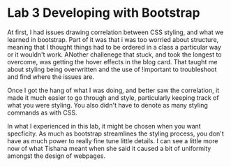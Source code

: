 # Lab 3 Developing with Bootstrap

At first, I had issues drawing correlation between CSS styling, and what we learned in bootstrap. Part of it was that i was too worried about structure, meaning that I thought things had to be ordered in a class a particular way or it wouldn't work. ANother challenege that stuck, and took the longest to overcome, was getting the hover effects in the blog card. That taught me about styling being overwritten and the use of !important to troubleshoot and find where the issues are. 

Once I got the hang of what I was doing, and better saw the correlation, it made it much easier to go through and style, particularly keeping track of what you were styling. You also didn't have to denote as many styling commands as with CSS. 

In what I experienced in this lab, it might be chosen when you want specficity. As much as bootstrap streamlines the styling process, you don't have as much power to really fine tune little details. I can see a little more now of what Tishana meant when she said it caused a bit of uniformity amongst the design of webpages. 